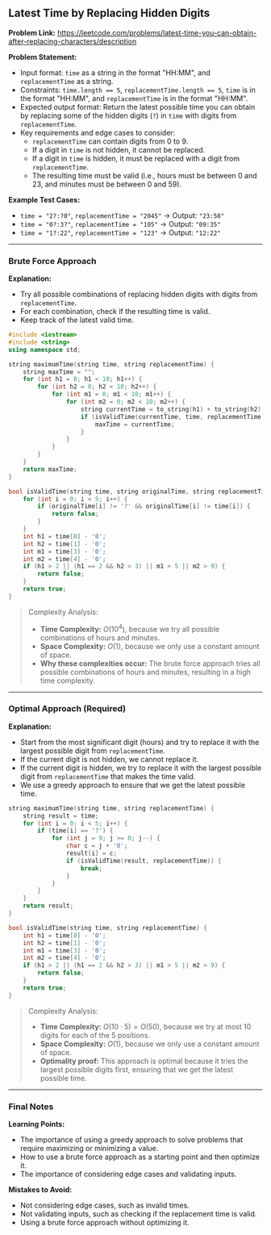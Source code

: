 ## Latest Time by Replacing Hidden Digits
**Problem Link:** https://leetcode.com/problems/latest-time-you-can-obtain-after-replacing-characters/description

**Problem Statement:**
- Input format: `time` as a string in the format "HH:MM", and `replacementTime` as a string.
- Constraints: `time.length == 5`, `replacementTime.length == 5`, `time` is in the format "HH:MM", and `replacementTime` is in the format "HH:MM".
- Expected output format: Return the latest possible time you can obtain by replacing some of the hidden digits (`?`) in `time` with digits from `replacementTime`.
- Key requirements and edge cases to consider:
  - `replacementTime` can contain digits from 0 to 9.
  - If a digit in `time` is not hidden, it cannot be replaced.
  - If a digit in `time` is hidden, it must be replaced with a digit from `replacementTime`.
  - The resulting time must be valid (i.e., hours must be between 0 and 23, and minutes must be between 0 and 59).

**Example Test Cases:**
- `time = "2?:?0"`, `replacementTime = "2045"` -> Output: `"23:50"`
- `time = "0?:3?"`, `replacementTime = "105"` -> Output: `"09:35"`
- `time = "1?:22"`, `replacementTime = "123"` -> Output: `"12:22"`

---

### Brute Force Approach

**Explanation:**
- Try all possible combinations of replacing hidden digits with digits from `replacementTime`.
- For each combination, check if the resulting time is valid.
- Keep track of the latest valid time.

```cpp
#include <iostream>
#include <string>
using namespace std;

string maximumTime(string time, string replacementTime) {
    string maxTime = "";
    for (int h1 = 0; h1 < 10; h1++) {
        for (int h2 = 0; h2 < 10; h2++) {
            for (int m1 = 0; m1 < 10; m1++) {
                for (int m2 = 0; m2 < 10; m2++) {
                    string currentTime = to_string(h1) + to_string(h2) + ":" + to_string(m1) + to_string(m2);
                    if (isValidTime(currentTime, time, replacementTime) && currentTime > maxTime) {
                        maxTime = currentTime;
                    }
                }
            }
        }
    }
    return maxTime;
}

bool isValidTime(string time, string originalTime, string replacementTime) {
    for (int i = 0; i < 5; i++) {
        if (originalTime[i] != '?' && originalTime[i] != time[i]) {
            return false;
        }
    }
    int h1 = time[0] - '0';
    int h2 = time[1] - '0';
    int m1 = time[3] - '0';
    int m2 = time[4] - '0';
    if (h1 > 2 || (h1 == 2 && h2 > 3) || m1 > 5 || m2 > 9) {
        return false;
    }
    return true;
}
```

> Complexity Analysis:
> - **Time Complexity:** $O(10^4)$, because we try all possible combinations of hours and minutes.
> - **Space Complexity:** $O(1)$, because we only use a constant amount of space.
> - **Why these complexities occur:** The brute force approach tries all possible combinations of hours and minutes, resulting in a high time complexity.

---

### Optimal Approach (Required)

**Explanation:**
- Start from the most significant digit (hours) and try to replace it with the largest possible digit from `replacementTime`.
- If the current digit is not hidden, we cannot replace it.
- If the current digit is hidden, we try to replace it with the largest possible digit from `replacementTime` that makes the time valid.
- We use a greedy approach to ensure that we get the latest possible time.

```cpp
string maximumTime(string time, string replacementTime) {
    string result = time;
    for (int i = 0; i < 5; i++) {
        if (time[i] == '?') {
            for (int j = 9; j >= 0; j--) {
                char c = j + '0';
                result[i] = c;
                if (isValidTime(result, replacementTime)) {
                    break;
                }
            }
        }
    }
    return result;
}

bool isValidTime(string time, string replacementTime) {
    int h1 = time[0] - '0';
    int h2 = time[1] - '0';
    int m1 = time[3] - '0';
    int m2 = time[4] - '0';
    if (h1 > 2 || (h1 == 2 && h2 > 3) || m1 > 5 || m2 > 9) {
        return false;
    }
    return true;
}
```

> Complexity Analysis:
> - **Time Complexity:** $O(10 \cdot 5) = O(50)$, because we try at most 10 digits for each of the 5 positions.
> - **Space Complexity:** $O(1)$, because we only use a constant amount of space.
> - **Optimality proof:** This approach is optimal because it tries the largest possible digits first, ensuring that we get the latest possible time.

---

### Final Notes

**Learning Points:**
- The importance of using a greedy approach to solve problems that require maximizing or minimizing a value.
- How to use a brute force approach as a starting point and then optimize it.
- The importance of considering edge cases and validating inputs.

**Mistakes to Avoid:**
- Not considering edge cases, such as invalid times.
- Not validating inputs, such as checking if the replacement time is valid.
- Using a brute force approach without optimizing it.